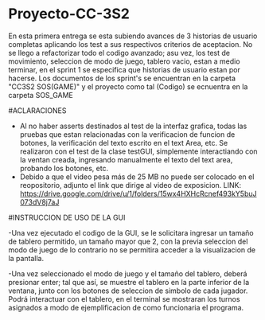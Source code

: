 # Proyecto-CC-3S2
En esta primera entrega se esta subiendo avances de 3 historias de usuario completas aplicando los test a sus respectivos criterios de aceptacion. 
No se llego a refactorizar todo el codigo avanzado; asu vez, los test de movimiento, seleccion de modo de juego, tablero vacio, estan a medio terminar, en el sprint 1
se especifica que historias de usuario estan por hacerse.
Los documentos de los sprint's se encuentran en la carpeta "CC3S2 SOS(GAME)" y el proyecto como tal (Codigo) se ecnuentra en la carpeta SOS_GAME

#ACLARACIONES
- Al no haber asserts destinados al test de la interfaz grafica, todas las pruebas que estan relacionadas con la verificacion de funcion de botones, la verificación
del texto escrito en el text Area, etc. Se realizaron con el test de la clase testGUI, simplemente interactiando con la ventan creada, ingresando manualmente
el texto del text area, probando los botones, etc.
- Debido a que el video pesa más de 25 MB no puede ser colocado en el reopositorio, adjunto el link que dirige al video de exposicion.
LINK: https://drive.google.com/drive/u/1/folders/15wx4HXHcRcnef493kY5buJ073dV8j7aJ

#INSTRUCCION DE USO DE LA GUI

-Una vez ejecutado el codigo de la GUI, se le solicitara ingresar un tamaño de tablero permitido, un tamaño mayor que 2, con la previa seleccion del modo de juego
de lo contrario no se permitira acceder a la visualizacion de la pantalla.

-Una vez seleccionado el modo de juego y el tamaño del tablero, deberá presionar enter; tal que así, se muestre el tablero en la parte inferior de la ventana, junto
con los botones de seleccion de simbolo de cada jugador.
Podrá interactuar con el tablero, en el terminal se mostraran los turnos asignados a modo de ejemplificacion de como funcionaria el programa.
